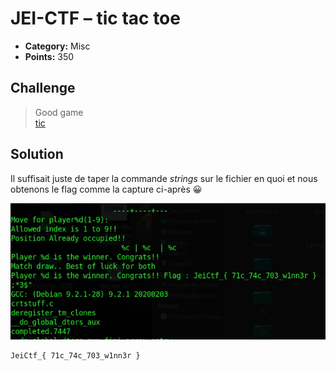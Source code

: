 # JEI-CTF – tic tac toe

* **Category:** Misc
* **Points:** 350

## Challenge
>  Good game  <br>
> [tic](Ressources/tic)

## Solution
Il suffisait juste de taper la commande _strings_ sur le fichier en quoi et nous obtenons le flag comme la capture ci-après :grinning:

![](Ressources/command.jpeg)

```
JeiCtf_{ 71c_74c_703_w1nn3r }
```
